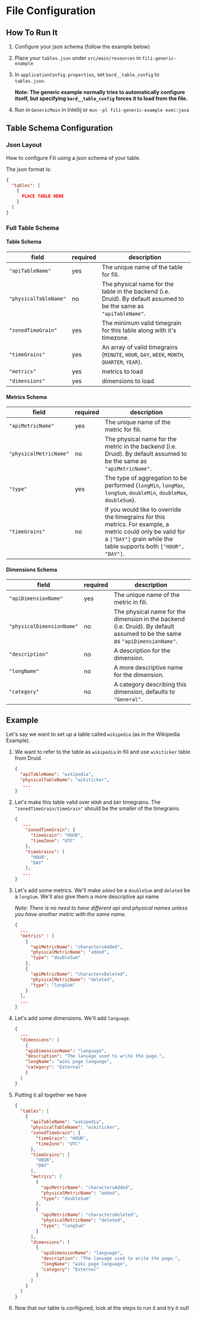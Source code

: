 File Configuration
==================

How To Run It
-------------
1. Configure your json schema (follow the example below)
2. Place your `tables.json` under `src/main/resources` in `fili-generic-example`
3. In `applicationConfig.properties`, set `bard__table_config` to `tables.json`.
    
    **Note: The generic example normally tries to automatically configure itself, but specifying
    `bard__table_config` forces it to load from the file.**

4. Run in `GenericMain` in Intellij or `mvn -pl fili-generic-example exec:java`


Table Schema Configuration
--------------------------
### Json Layout

How to configure Fili using a json schema of your table.

The json format is:

```json
{
  "tables": [
    {
      PLACE TABLE HERE  
    }
  ]
}
```

### Full Table Schema

#### Table Schema

| field                 | required | description           
|-----------------------|----------|-----------------------
| `"apiTableName"`      | yes      |  The unique name of the table for fili.
| `"physicalTableName"` | no       | The physical name for the table in the backend (i.e. Druid). By default assumed to be the same as `"apiTableName"`.
| `"zonedTimeGrain"`    | yes      | The minimum valid timegrain for this table along with it's timezone.
|  `"timeGrains"`       | yes      | An array of valid timegrains {`MINUTE`, `HOUR`, `DAY`, `WEEK`, `MONTH`, `QUARTER`, `YEAR`}.
| `"metrics"`           | yes      | metrics to load
| `"dimensions"`        | yes      | dimensions to load

#### Metrics Schema

| field                  | required | description           
|------------------------|----------|-----------------------
| `"apiMetricName"`      | yes      |  The unique name of the metric for fili.
| `"physicalMetricName"` | no       | The physical name for the metric in the backend (i.e. Druid). By default assumed to be the same as `"apiMetricName"`.
| `"type"`               | yes      | The type of aggregation to be performed {`longMin`, `longMax`, `longSum`, `doubleMin`, `doubleMax`, `doubleSum`}.
| `"timeGrains"`         | no       | If you would like to override the timegrains for this metrics. For example, a metric could only be valid for a `["DAY"]` grain while the table supports both `["HOUR", "DAY"]`.

#### Dimensions Schema

| field                     | required | description           
|---------------------------|----------|-----------------------
| `"apiDimensionName"`      | yes      | The unique name of the metric in fili.
| `"physicalDimensionName"` | no       | The physical name for the dimension in the backend (i.e. Druid). By default assumed to be the same as `"apiDimensionName"`.
| `"description"`           | no       | A description for the dimension.
| `"longName"`              | no       | A more descriptive name for the dimension.
| `"category"`              | no       | A category describing this dimension, defaults to `"General"`.


Example
-------

Let's say we want to set up a table called `wikipedia` (as in the Wikipedia Example).

1. We want to refer to the table as `wikipedia` in fili and use `wikiticker` table from Druid.

    ```json
    {
      "apiTableName": "wikipedia",
      "physicalTableName": "wikiticker",
       ...
    }
    ```

2. Let's make this table valid over `HOUR` and `DAY` timegrains. The `"zonedTimeGrain/timeGrain"` should be the
  smaller of the timegrains.
 
    ```json
    {
       ...
        "zonedTimeGrain": {
          "timeGrain": "HOUR",
          "timeZone": "UTC"
        },
        "timeGrains": [
          "HOUR",
          "DAY"
        ],
       ...
    }
    ```
3. Let's add some metrics. We'll make `added` be a `doubleSum` and `deleted` be a `longSum`. We'll also give them a 
more descriptive api name

    *Note: There is no need to have different api and physical names unless you have another metric with the same name.*

    ```json
    {
      ...
      "metrics" : [
        {
          "apiMetricName": "charactersAdded",
          "physicalMetricName": "added",
          "type": "doubleSum"
        },
        {
          "apiMetricName": "charactersDeleted",
          "physicalMetricName": "deleted",
          "type": "longSum"
        }
      ],
      ...
    }
    ```

4. Let's add some dimensions. We'll add `language`.

    ```json
    {
      ...
      "dimensions": [
        {
        "apiDimensionName": "language",
        "description": "The lanuage used to write the page.",
        "longName": "wiki page language",
        "category": "External"
        }
      ]
    }
    ```
    
5. Putting it all together we have

    ```json
    {
      "tables": [
        {
          "apiTableName": "wikipedia",
          "physicalTableName": "wikiticker",
          "zonedTimeGrain": {
            "timeGrain": "HOUR",
            "timeZone": "UTC"
          },
          "timeGrains": [
            "HOUR",
            "DAY"
          ],
          "metrics": [
            {
              "apiMetricName": "charactersAdded",
              "physicalMetricName": "added",
              "type": "doubleSum"
            },
            {
              "apiMetricName": "charactersDeleted",
              "physicalMetricName": "deleted",
              "type": "longSum"
            }
          ],
          "dimensions": [
            {
              "apiDimensionName": "language",
              "description": "The lanuage used to write the page.",
              "longName": "wiki page language",
              "category": "External"
            }
          ]
        }
      ]
    }
    ```

6. Now that our table is configured, look at the steps to run it and try it out!